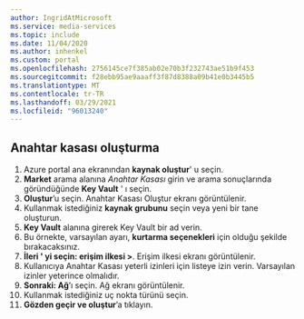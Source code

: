 ```yaml
---
author: IngridAtMicrosoft
ms.service: media-services
ms.topic: include
ms.date: 11/04/2020
ms.author: inhenkel
ms.custom: portal
ms.openlocfilehash: 2756145ce7f385ab02e70b3f232743ae51b9f453
ms.sourcegitcommit: f28ebb95ae9aaaff3f87d8388a09b41e0b3445b5
ms.translationtype: MT
ms.contentlocale: tr-TR
ms.lasthandoff: 03/29/2021
ms.locfileid: "96013240"
---
```

<!--Create a key vault in the portal-->

## <a name="create-a-key-vault"></a>Anahtar kasası oluşturma

1. Azure portal ana ekranından **kaynak oluştur**' u seçin.
1. **Market** arama alanına *Anahtar Kasası* girin ve arama sonuçlarında göründüğünde **Key Vault** ' ı seçin.
1. **Oluştur**’u seçin.  Anahtar Kasası Oluştur ekranı görüntülenir.
1. Kullanmak istediğiniz **kaynak grubunu** seçin veya yeni bir tane oluşturun.
1. **Key Vault** alanına girerek Key Vault bir ad verin.
1. Bu örnekte, varsayılan ayarı, **kurtarma seçenekleri** için olduğu şekilde bırakacaksınız.
1. **İleri ' yi seçin: erişim ilkesi >**. Erişim ilkesi ekranı görüntülenir.
1. Kullanıcıya Anahtar Kasası yeterli izinleri için listeye izin verin.  Varsayılan izinler yeterince olmalıdır.
1. **Sonraki: Ağ**’ı seçin. Ağ ekranı görüntülenir.
1. Kullanmak istediğiniz uç nokta türünü seçin.
1. **Gözden geçir ve oluştur**’a tıklayın.
